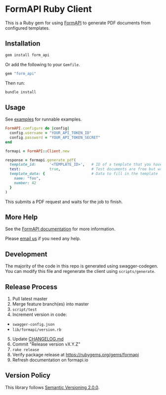 # FormAPI Ruby Client

This is a Ruby gem for using [FormAPI](https://formapi.io) to generate PDF documents from configured templates.


## Installation

```bash
gem install form_api
```

Or add the following to your `Gemfile`.

```ruby
gem "form_api"
```

Then run:

```bash
bundle install
```


## Usage

See [examples](examples/) for runnable examples.

```ruby
FormAPI.configure do |config|
  config.username = "YOUR_API_TOKEN_ID"
  config.password = "YOUR_API_TOKEN_SECRET"
end

formapi = FormAPI::Client.new

response = formapi.generate_pdf(
  template_id:      '<TEMPLATE_ID>',   # ID of a template that you have configured
  test:             true,              # Test documents are free but watermarked
  template_data: {                     # Data to fill in the template
    name: "foo",
    number: 42
  }
)


```

This submits a PDF request and waits for the job to finish.


## More Help

See the [FormAPI documentation](https://formapi.io/docs) for more information.

Please [email us](mailto:support@formapi.io) if you need any help.


## Development

The majority of the code in this repo is generated using swagger-codegen.
You can modify this file and regenerate the client using `scripts/generate`.


## Release Process

1. Pull latest master
2. Merge feature branch(es) into master
3. `script/test`
4. Increment version in code:
  - `swagger-config.json`
  - `lib/formapi/version.rb`
5. Update [CHANGELOG.md](CHANGELOG.md)
6. Commit "Release version vX.Y.Z"
7. `rake release`
8. Verify package release at https://rubygems.org/gems/formapi
9. Refresh documentation on formapi.io


## Version Policy

This library follows [Semantic Versioning 2.0.0](http://semver.org).
